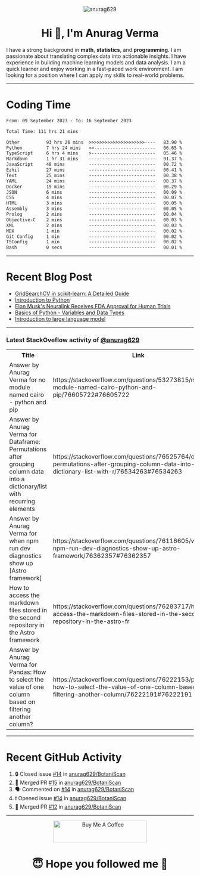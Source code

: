 

<p align="center"> <img src="https://komarev.com/ghpvc/?username=anurag629&label=Profile%20views&color=0e75b6&style=flat" alt="anurag629" /> </p>

<h1 align="center">Hi 👋, I'm Anurag Verma</h1>

I have a strong background in **math**, **statistics**, and **programming**. I am passionate about translating complex data into actionable insights. I have experience in building machine learning models and data analysis. I am a quick learner and enjoy working in a fast-paced work environment. I am looking for a position where I can apply my skills to real-world problems.

---

# Coding Time 
<!--START_SECTION:waka-->

```txt
From: 09 September 2023 - To: 16 September 2023

Total Time: 111 hrs 21 mins

Other          93 hrs 26 mins  >>>>>>>>>>>>>>>>>>>>>----   83.90 %
Python         7 hrs 24 mins   >>-----------------------   06.65 %
TypeScript     6 hrs 4 mins    >------------------------   05.46 %
Markdown       1 hr 31 mins    -------------------------   01.37 %
JavaScript     48 mins         -------------------------   00.72 %
Ezhil          27 mins         -------------------------   00.41 %
Text           25 mins         -------------------------   00.38 %
YAML           24 mins         -------------------------   00.37 %
Docker         19 mins         -------------------------   00.29 %
JSON           6 mins          -------------------------   00.09 %
CSS            4 mins          -------------------------   00.07 %
HTML           3 mins          -------------------------   00.05 %
Assembly       3 mins          -------------------------   00.05 %
Prolog         2 mins          -------------------------   00.04 %
Objective-C    2 mins          -------------------------   00.03 %
XML            2 mins          -------------------------   00.03 %
MDX            1 min           -------------------------   00.02 %
Git Config     1 min           -------------------------   00.02 %
TSConfig       1 min           -------------------------   00.02 %
Bash           0 secs          -------------------------   00.01 %
```

<!--END_SECTION:waka-->


---
# Recent Blog Post

<!-- BLOG-POST-LIST:START -->
- [GridSearchCV in scikit-learn: A Detailed Guide](https://codercops.tech/blog/gridsearchcv-in-scikit-learn-a-detailed-guide)
- [Introduction to Python](https://codercops.tech/blog/python-tutorial/introduction-to-python)
- [Elon Musk&#39;s Neuralink Receives FDA Approval for Human Trials](https://codercops.tech/blog/elon-musks-neuralink-receives-fda-approval-for-human-trials)
- [Basics of Python - Variables and Data Types](https://codercops.tech/blog/python-basics-of-python-variables-and-data-types)
- [Introduction to large language model](https://codercops.tech/blog/introduction-to-large-language-model)
<!-- BLOG-POST-LIST:END -->

---

### Latest StackOveflow activity of [@anurag629](https://github.com/anurag629)
<table>
  <tr><th>Title</th><th>Link</th></tr>
  <!-- STACKOVERFLOW:START --><tr><td>Answer by Anurag Verma for no module named cairo - python and pip</td><td>https://stackoverflow.com/questions/53273815/no-module-named-cairo-python-and-pip/76605722#76605722</td></tr><tr><td>Answer by Anurag Verma for Dataframe: Permutations after grouping column data into a dictionary/list with recurring elements</td><td>https://stackoverflow.com/questions/76525764/dataframe-permutations-after-grouping-column-data-into-a-dictionary-list-with-r/76534263#76534263</td></tr><tr><td>Answer by Anurag Verma for when npm run dev diagnostics show up [Astro framework]</td><td>https://stackoverflow.com/questions/76116605/when-npm-run-dev-diagnostics-show-up-astro-framework/76362357#76362357</td></tr><tr><td>How to access the markdown files stored in the second repository in the Astro framework</td><td>https://stackoverflow.com/questions/76283717/how-to-access-the-markdown-files-stored-in-the-second-repository-in-the-astro-fr</td></tr><tr><td>Answer by Anurag Verma for Pandas: How to select the value of one column based on filtering another column?</td><td>https://stackoverflow.com/questions/76222153/pandas-how-to-select-the-value-of-one-column-based-on-filtering-another-column/76222191#76222191</td></tr><!-- STACKOVERFLOW:END -->
</table>

---

# Recent GitHub Activity
<!--START_SECTION:activity-->
1. 🔒 Closed issue [#14](https://github.com/anurag629/BotaniScan/issues/14) in [anurag629/BotaniScan](https://github.com/anurag629/BotaniScan)
2. 🎉 Merged PR [#15](https://github.com/anurag629/BotaniScan/pull/15) in [anurag629/BotaniScan](https://github.com/anurag629/BotaniScan)
3. 🗣 Commented on [#14](https://github.com/anurag629/BotaniScan/issues/14#issuecomment-1718809439) in [anurag629/BotaniScan](https://github.com/anurag629/BotaniScan)
4. ❗ Opened issue [#14](https://github.com/anurag629/BotaniScan/issues/14) in [anurag629/BotaniScan](https://github.com/anurag629/BotaniScan)
5. 🎉 Merged PR [#12](https://github.com/anurag629/BotaniScan/pull/12) in [anurag629/BotaniScan](https://github.com/anurag629/BotaniScan)
<!--END_SECTION:activity-->

---

<p align="center"> 
<a href="https://www.buymeacoffee.com/anurag629" target="_blank"><img src="https://cdn.buymeacoffee.com/buttons/default-orange.png" alt="Buy Me A Coffee" height="60" width="250"></a>
</p>


<h1 align="center"> 😇 Hope you followed me 🥰  </h1>
